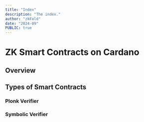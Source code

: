 ```yaml
---
title: "Index"
description: "The index."
author: "zkFold"
date: "2024-09"
PUBLIC: true
---
```


# ZK Smart Contracts on Cardano

## Overview

## Types of Smart Contracts

### Plonk Verifier

### Symbolic Verifier